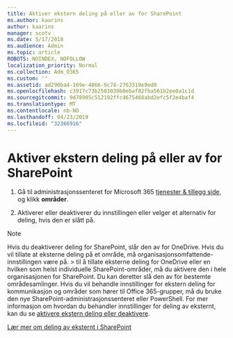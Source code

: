 ```yaml
---
title: Aktiver ekstern deling på eller av for SharePoint
ms.author: kaarins
author: kaarins
manager: scotv
ms.date: 5/17/2018
ms.audience: Admin
ms.topic: article
ROBOTS: NOINDEX, NOFOLLOW
localization_priority: Normal
ms.collection: Adm_O365
ms.custom: ''
ms.assetid: ad290ba4-169e-4866-9c78-2763319e9ed0
ms.openlocfilehash: c3917c73b2503039b0ebaf82fba561b2ee0a1c1d
ms.sourcegitcommit: 9d78905c512192ffc4675468abd2efc5f2e4baf4
ms.translationtype: MT
ms.contentlocale: nb-NO
ms.lasthandoff: 04/23/2019
ms.locfileid: "32366916"
---
```

# <a name="turn-external-sharing-on-or-off-for-sharepoint"></a>Aktiver ekstern deling på eller av for SharePoint

1. Gå til administrasjonssenteret for Microsoft 365 [tjenester &amp; tillegg side](https://portal.office.com/adminportal/home#/Settings/ServicesAndAddIns), og klikk **områder**.
    
2. Aktiverer eller deaktiverer du innstillingen eller velger et alternativ for deling, hvis den er slått på.
    
> [!NOTE]
> Hvis du deaktiverer deling for SharePoint, slår den av for OneDrive. Hvis du vil tillate at eksterne deling på et område, må organisasjonsomfattende-innstillingen være på. > til å tillate eksterne deling for OneDrive eller en hvilken som helst individuelle SharePoint-områder, må du aktivere den i hele organisasjonen for SharePoint. Du kan deretter slå den av for bestemte områdesamlinger. Hvis du vil behandle innstillinger for ekstern deling for kommunikasjon og områder som hører til Office 365-grupper, må du bruke den nye SharePoint-administrasjonssenteret eller PowerShell. For mer informasjon om hvordan du behandler innstillinger for deling av eksternt, kan du se [aktivere ekstern deling eller deaktivere](https://go.microsoft.com/fwlink/?linkid=866426). 
  
[Lær mer om deling av eksternt i SharePoint](https://go.microsoft.com/fwlink/?linkid=734908)
  

